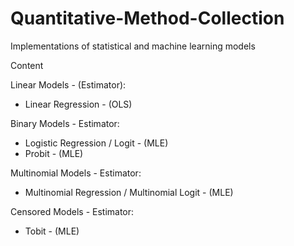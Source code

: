 # Quantitative-Method-Collection
Implementations of statistical and machine learning models

Content

Linear Models - (Estimator):
  - Linear Regression - (OLS)
  
Binary Models - Estimator:
  - Logistic Regression / Logit - (MLE)
  - Probit - (MLE)

Multinomial Models - Estimator:
  - Multinomial Regression / Multinomial Logit - (MLE)
  
Censored Models - Estimator:
  - Tobit - (MLE)
